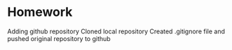 # Homework
Adding github repository
Cloned local repository
Created .gitignore file and pushed original repository to github